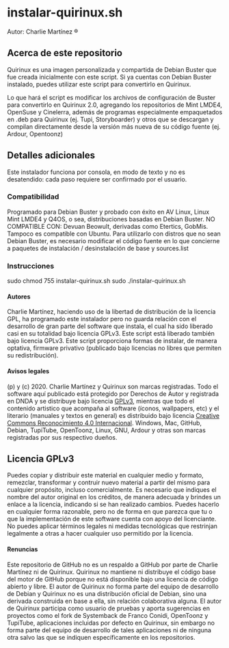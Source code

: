 # instalar-quirinux.sh
Autor: Charlie Martínez ®
## Acerca de este repositorio
Quirinux es una imagen personalizada y compartida de Debian Buster que fue creada inicialmente con este script. Si ya cuentas con Debian Buster instalado, puedes utilizar este script para convertirlo en Quirinux. 

Lo que hará el script es modificar los archivos de configuración de Buster para convertirlo en Quirinux 2.0, agregando los repositorios de Mint LMDE4, OpenSuse y Cinelerra, además de programas especialmente empaquetados en .deb para Quirinux (ej. Tupi, Storyboarder) y otros que se descargan y compilan directamente desde la versión más nueva de su código fuente (ej. Ardour, Opentoonz)

## Detalles adicionales
Este instalador funciona por consola, en modo de texto y no es desatendido: cada paso requiere ser confirmado por el usuario. 
### Compatibilidad
Programado para Debian Buster y probado con éxito en AV Linux, Linux Mint LMDE4 y Q4OS, o sea, distribuciones basadas en Debian Buster.
NO COMPATIBLE CON: Devuan Beowult, derivadas como Etertics, GobMis. Tampoco es compatible con Ubuntu. Para utilizarlo con distros que no sean Debian Buster, es necesario modificar el código fuente en lo que concierne a paquetes de instalación / desinstalación de base y sources.list 
### Instrucciones
sudo chmod 755 instalar-quirinux.sh
sudo ./instalar-quirinux.sh
#### Autores
Charlie Martínez, haciendo uso de la libertad de distribución de la licencia GPL, ha programado este instalador pero no guarda relación con el desarrollo de gran parte del software que instala, el cual ha sido liberado casi en su totalidad bajo licencia GPLv3. Este script está liberado también bajo licencia GPLv3. Este script proporciona formas de instalar, de manera optativa, firmware privativo (publicado bajo licencias no libres que permiten su redistribución). 
#### Avisos legales
(p) y (c) 2020. Charlie Martínez y Quirinux son marcas registradas. Todo el software aquí publicado está protegido por Derechos de Autor y registrada en DNDA y se distribuye bajo licencia <a href="https://lslspanish.github.io/translation_GPLv3_to_spanish/">GPLv3</a>, mientras que todo el contenido artistico que acompaña al software (íconos, wallpapers, etc) y el literario (manuales y textos en general) es distribuido bajo licencia <a href="https://creativecommons.org/licenses/by/4.0/deed.es">Creative Commons Reconocimiento 4.0 Internacional</a>. Windows, Mac, GitHub, Debian, TupiTube, OpenToonz, Linux, GNU, Ardour y otras son marcas registradas por sus respectivo dueños.
## Licencia GPLv3
Puedes copiar y distribuir este material en cualquier medio y formato, remezclar, transformar y contruir nuevo material a partir del mismo para cualquier propósito, incluso comercialmente. Es necesario que indiques el nombre del autor original en los créditos, de manera adecuada y brindes un enlace a la licencia, indicando si se han realizado cambios. Puedes hacerlo en cualquier forma razonable, pero no de forma en que parezca que tu o que la implementación de este software cuenta con apoyo del licenciante. No puedes aplicar términos legales ni medidas tecnológicas que restrinjan legalmente a otras a hacer cualquier uso permitido por la licencia. 
#### Renuncias
Este repositorio de GitHub no es un respaldo a GitHub por parte de Charlie Martínez ni de Quirinux. Quirinux no mantiene ni distribuye el código base del motor de GitHub porque no está disponible bajo una licencia de código abierto y libre.
El autor de Quirinux no forma parte del equipo de desarrollo de Debian y Quirinux no es una distribución oficial de Debian, sino una derivada construida en base a ella, sin relación colaborativa alguna. 
El autor de Quirinux participa como usuario de pruebas y aporta sugerencias en proyectos como el fork de Systemback de Franco Conidi, OpenToonz y TupiTube, aplicaciones incluidas por defecto en Quirinux, sin embargo no forma parte del equipo de desarrollo de tales aplicaciones ni de ninguna otra salvo las que se indiquen específicamente en los repositorios.
